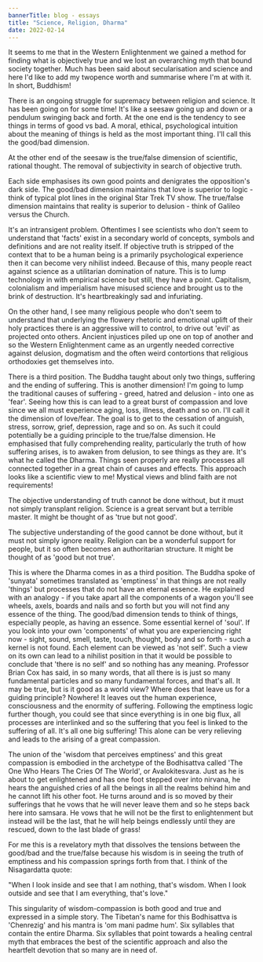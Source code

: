 ```yaml
---
bannerTitle: blog - essays
title: "Science, Religion, Dharma"
date: 2022-02-14
---
```


It seems to me that in the Western Enlightenment we gained a method for finding
what is objectively true and we lost an overarching myth that bound society
together. Much has been said about secularisation and science and here I'd like
to add my twopence worth and summarise where I'm at with it. In short, Buddhism!

There is an ongoing struggle for supremacy between religion and science. It has been going on for some time! It's like a seesaw going up and down or a pendulum swinging back and forth. At the one end is the tendency to see things in terms of good vs bad. A moral, ethical, psychological intuition about the meaning of things is held as the most important thing. I'll call this the good/bad dimension.

At the other end of the seesaw is the true/false dimension of scientific, rational thought. The removal of subjectivity in search of objective truth.

Each side emphasises its own good points and denigrates the opposition's dark
side. The good/bad dimension maintains that love is superior to logic - think of
typical plot lines in the original Star Trek TV show. The true/false dimension maintains that reality is superior to delusion - think of Galileo versus the Church.

It's an intransigent problem. Oftentimes I see scientists who don't seem to understand that 'facts' exist in a secondary world of concepts, symbols and definitions and are not reality itself. If objective truth is stripped of the context that to be a human being is a primarily psychological experience then it can become very nihilist indeed. Because of this, many people react against science as a utilitarian domination of nature. This is to lump technology in with empirical science but still, they have a point. Capitalism, colonialism and imperialism have misused science and brought us to the brink of destruction. It's heartbreakingly sad and infuriating.

On the other hand, I see many religious people who don't seem to understand that underlying the flowery rhetoric and emotional uplift of their holy practices there is an aggressive will to control, to drive out 'evil' as projected onto others. Ancient injustices piled up one on top of another and so the Western Enlightenment came as an urgently needed corrective against delusion, dogmatism and the often weird contortions that religious orthodoxies get themselves into.

There is a third position. The Buddha taught about only two things, suffering
and the ending of suffering. This is another dimension! I'm going to lump the
traditional causes of suffering - greed, hatred and delusion - into one as
'fear'. Seeing how this is can lead to a great burst of compassion and love
since we all must experience aging, loss, illness, death and so on. I'll call it
the dimension of love/fear.  The goal is to get to the cessation of anguish,
stress, sorrow, grief, depression, rage and so on. As such it could potentially be a guiding principle to the true/false dimension. He emphasised that fully comprehending reality, particularly the truth of how suffering arises, is to awaken from delusion, to see things as they are. It's what he called the Dharma. Things seen properly are really processes all connected together in a great chain of causes and effects. This approach looks like a scientific view to me! Mystical views and blind faith are not requirements!

The objective understanding of truth cannot be done without, but it must not simply transplant religion. Science is a great servant but a terrible master. It might be thought of as 'true but not good'. 

The subjective understanding of the good cannot be done without, but it must not
simply ignore reality. Religion can be a wonderful support for people, but it
so often becomes an authoritarian structure. It might be thought of as 'good but
not true'.

This is where the Dharma comes in as a third position. The Buddha spoke of 'sunyata' sometimes translated as 'emptiness' in that things are not really 'things' but processes that do not have an eternal essence. He explained with an analogy - if you take apart all the components of a wagon you'll see wheels, axels, boards and nails and so forth but you will not find any essence of the thing. The good/bad dimension tends to think of things, especially people, as having an essence. Some essential kernel of 'soul'. If you look into your own 'components' of what you are experiencing right now - sight, sound, smell, taste, touch, thought, body and so forth - such a kernel is not found. Each element can be viewed as 'not self'. Such a view on its own can lead to a nihilist position in that it would be possible to conclude that 'there is no self' and so nothing has any meaning. Professor Brian Cox has said, in so many words, that all there is is just so many fundamental particles and so many fundamental forces, and that's all. It may be true, but is it good as a world view? Where does that leave us for a guiding principle? Nowhere! It leaves out the human experience, consciousness and the enormity of suffering. Following the emptiness logic further though, you could see that since everything is in one big flux, all processes are interlinked and so the suffering that you feel is linked to the suffering of all. It's all one big suffering! This alone can be very relieving and leads to the arising of a great compassion.

The union of the 'wisdom that perceives emptiness' and this great compassion is
embodied in the archetype of the Bodhisattva called 'The One Who Hears The Cries
Of The World', or Avalokitesvara. Just as he is about to get enlightened and has
one foot stepped over into nirvana, he hears the anguished cries of all the
beings in all the realms behind him and he cannot lift his other foot. He turns
around and is so moved by their sufferings that he vows that he will never leave
them and so he steps back here into samsara. He vows that he will not be the
first to enlightenment but instead will be the last, that he will help beings
endlessly until they are rescued, down to the last blade of grass!

For me this is a revelatory myth that dissolves the tensions between the
good/bad and the true/false because his wisdom is in seeing the truth of
emptiness and his compassion springs forth from that. I think of the
Nisagardatta quote:

"When I look inside and see that I am nothing, that's wisdom.
When I look outside and see that I am everything, that's love."

This singularity of wisdom-compassion is both good and true and expressed in a simple story. The Tibetan's name for this Bodhisattva is 'Chenrezig' and his mantra is 'om mani padme hum'. Six syllables that contain the entire Dharma. Six syllables that point towards a healing central myth that embraces the best of the scientific approach and also the heartfelt devotion that so many are in need of.
